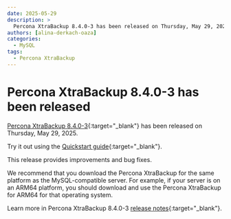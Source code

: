 ```yaml
---
date: 2025-05-29
description: >
  Percona XtraBackup 8.4.0-3 has been released on Thursday, May 29, 2025.
authors: [alina-derkach-oaza]
categories:
  - MySQL
tags:
  - Percona XtraBackup
---
```


# Percona XtraBackup 8.4.0-3 has been released

<!-- more -->

[Percona XtraBackup 8.4.0-3](https://docs.percona.com/percona-xtrabackup/8.4/){:target="_blank"} has been released on Thursday, May 29, 2025.

Try it out using the [Quickstart guide](https://docs.percona.com/percona-xtrabackup/8.4/quickstart-overview.html){:target="_blank"}.

This release provides improvements and bug fixes.

We recommend that you download the Percona XtraBackup for the same platform as the MySQL-compatible server. For example, if your server is on an ARM64 platform, you should download and use the Percona XtraBackup for ARM64 for that operating system.

Learn more in Percona XtraBackup 8.4.0-3 [release notes](https://docs.percona.com/percona-xtrabackup/8.4/release-notes/8.4.0-3.html){:target="_blank"}.

